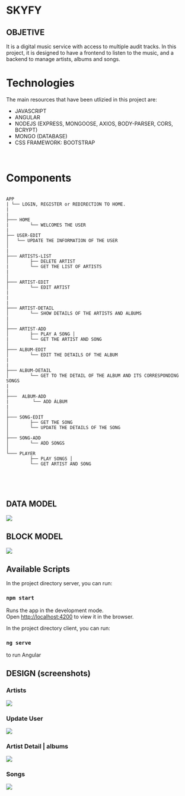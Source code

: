 # SKYFY

## OBJETIVE

It is a digital music service with access to multiple audit tracks. In this project, it is designed to have a frontend to listen to the music, and a backend to manage artists, albums and songs.
<br>


# Technologies

The main resources that have been utlizied in this project are:
- JAVASCRIPT
- ANGULAR
- NODEJS (EXPRESS, MONGOOSE, AXIOS,  BODY-PARSER, CORS, BCRYPT)
- MONGO (DATABASE)
- CSS FRAMEWORK: BOOTSTRAP

<br>

# Components

``` bh

APP
| └── LOGIN, REGISTER or REDIRECTION TO HOME.
|
|
├─── HOME
|        └── WELCOMES THE USER
|
├── USER-EDIT
│   └── UPDATE THE INFORMATION OF THE USER
│   
|                                   
├─── ARTISTS-LIST
│        ├── DELETE ARTIST
|        └── GET THE LIST OF ARTISTS
|
│                                   
├─── ARTIST-EDIT
│        └── EDIT ARTIST
|      
|
|                                   
├─── ARTIST-DETAIL
│        └── SHOW DETAILS OF THE ARTISTS AND ALBUMS
|
│                                   
├─── ARTIST-ADD
│        ├── PLAY A SONG │ 
|        └── GET THE ARTIST AND SONG
│                                   
├─── ALBUM-EDIT
│        └── EDIT THE DETAILS OF THE ALBUM
|
|                                   
├─── ALBUM-DETAIL
│        └── GET TO THE DETAIL OF THE ALBUM AND ITS CORRESPONDING SONGS
|
|
├───  ALBUM-ADD
|         └── ADD ÁLBUM
| 
│
├─── SONG-EDIT
│        ├── GET THE SONG
│        └── UPDATE THE DETAILS OF THE SONG
│
├─── SONG-ADD
│        └── ADD SONGS
│     
└─── PLAYER
         ├── PLAY SONGS │ 
         └── GET ARTIST AND SONG

         
```
<br>

## DATA MODEL
![](./models.png)

## BLOCK MODEL
![](./mblock.png)

## Available Scripts

In the project directory server, you can run:
### `npm start`

Runs the app in the development mode.<br>
Open [http://localhost:4200](http://localhost:4200) to view it in the browser.

In the project directory client, you can run:

### `ng serve`
to run Angular

## DESIGN (screenshots)

### Artists

![](./artistasAdmin.png)


### Update User

![](./actualizar.png)

### Artist Detail | albums

![](./artistDetail.png)

### Songs

![](./songs.png)